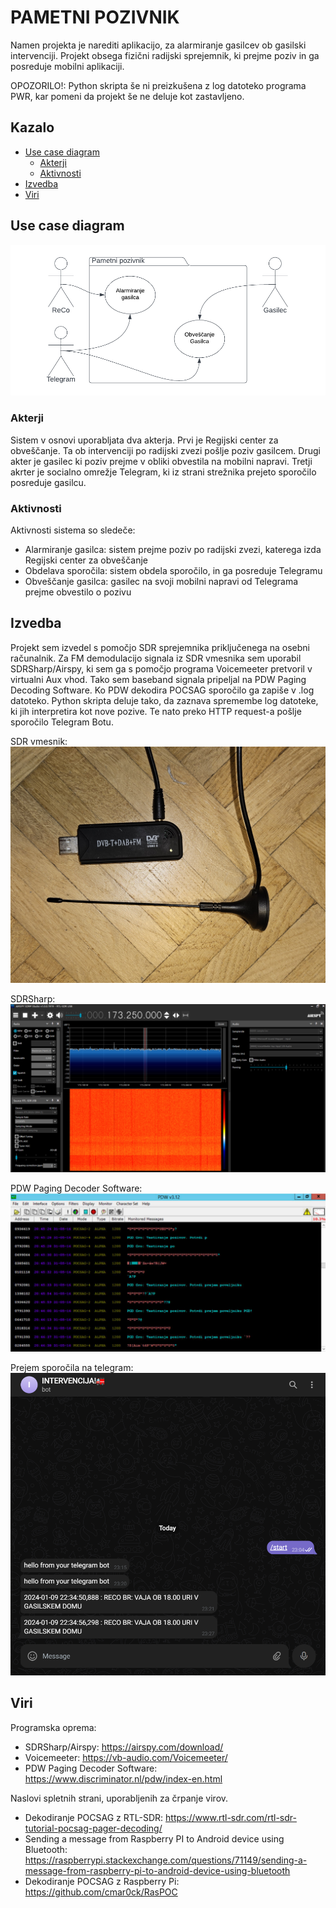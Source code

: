 # PAMETNI POZIVNIK
Namen projekta je narediti aplikacijo, za alarmiranje gasilcev ob gasilski intervenciji. Projekt obsega fizični radijski sprejemnik, ki prejme poziv in ga posreduje mobilni aplikaciji. 

OPOZORILO!: Python skripta še ni preizkušena z log datoteko programa PWR, kar pomeni da projekt še ne deluje kot zastavljeno.

## Kazalo
- [Use case diagram](#uml)
    - [Akterji](#akterji)
    - [Aktivnosti](#aktivnosti)
- [Izvedba](#izvedba)
- [Viri](#viri)

## Use case diagram <a name="uml"></a>
![Usecase diagram pametnega pozivnika](Projekt/images/UseCaseDiagram.png)

### Akterji <a name="akterji"></a>
Sistem v osnovi uporabljata dva akterja. Prvi je Regijski center za obveščanje. Ta ob intervenciji po radijski zvezi pošlje poziv gasilcem. Drugi akter je gasilec ki poziv prejme v obliki obvestila na mobilni napravi. Tretji akrter je socialno omrežje Telegram, ki iz strani strežnika prejeto sporočilo posreduje gasilcu.

### Aktivnosti <a name="aktivnosti"></a>
Aktivnosti sistema so sledeče:
- Alarmiranje gasilca: sistem prejme poziv po radijski zvezi, katerega izda Regijski center za obveščanje
- Obdelava sporočila: sistem obdela sporočilo, in ga posreduje Telegramu
- Obveščanje gasilca: gasilec na svoji mobilni napravi od Telegrama prejme obvestilo o pozivu

## Izvedba <a name='izvedba'>
Projekt sem izvedel s pomočjo SDR sprejemnika priključenega na osebni računalnik. Za FM demodulacijo signala iz SDR vmesnika sem uporabil SDRSharp/Airspy, ki sem ga s pomočjo programa Voicemeeter pretvoril v virtualni Aux vhod. Tako sem baseband signala pripeljal na PDW Paging Decoding Software. Ko PDW dekodira POCSAG sporočilo ga zapiše v .log datoteko. Python skripta deluje tako, da zaznava spremembe log datoteke, ki jih interpretira kot nove pozive. Te nato preko HTTP request-a pošlje sporočilo Telegram Botu.

SDR vmesnik:
![SDR vmesnik](Projekt/images/sdr.jpg)

SDRSharp:
![SDRSharp](Projekt/images/sdrsharp.png)

PDW Paging Decoder Software:
![SDRSharp](Projekt/images/pdw.png)

Prejem sporočila na telegram:
![SDRSharp](Projekt/images/telegram.png)

## Viri <a name="viri"></a>
Programska oprema: 
- SDRSharp/Airspy: https://airspy.com/download/
- Voicemeeter: https://vb-audio.com/Voicemeeter/
- PDW Paging Decoder Software: https://www.discriminator.nl/pdw/index-en.html

Naslovi spletnih strani, uporabljenih za črpanje virov.
- Dekodiranje POCSAG z RTL-SDR: https://www.rtl-sdr.com/rtl-sdr-tutorial-pocsag-pager-decoding/
- Sending a message from Raspberry PI to Android device using Bluetooth: https://raspberrypi.stackexchange.com/questions/71149/sending-a-message-from-raspberry-pi-to-android-device-using-bluetooth
- Dekodiranje POCSAG z Raspberry Pi: https://github.com/cmar0ck/RasPOC
